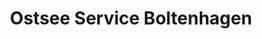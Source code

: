 ---
title: "Ostsee Service Boltenhagen"
url: /boltenhagen/ostsee-service-boltenhagen-duenenweg/
shop: Reisebüro
---